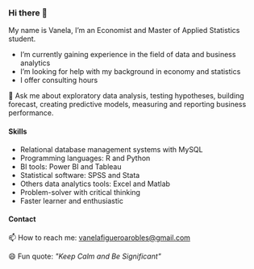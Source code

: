 ### Hi there 👋
My name is Vanela, I’m an Economist and Master of Applied Statistics student.
 - I’m currently gaining experience in the field of data and business analytics
 - I’m looking for help with my background in economy and statistics
 - I offer consulting hours
 
 💬 Ask me about exploratory data analysis, testing hypotheses, building forecast, creating predictive models, measuring  and reporting business performance. 
####  Skills 
- Relational database management systems with MySQL
- Programming languages: R and Python
- BI tools: Power BI and Tableau
- Statistical software: SPSS and Stata 
- Others data analytics tools: Excel and Matlab
- Problem-solver with  critical thinking 
- Faster learner and enthusiastic 
#### Contact 
📫 How to reach me: [vanelafigueroarobles\@gmail.com](vanelafigueroarobles@gmail.com)

😄 Fun quote: *"Keep Calm and  Be Significant"*
